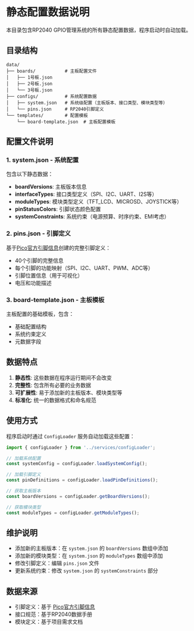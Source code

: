 # 静态配置数据说明

本目录包含RP2040 GPIO管理系统的所有静态配置数据，程序启动时自动加载。

## 目录结构

```
data/
├── boards/           # 主板配置文件
│   ├── 1号板.json
│   ├── 2号板.json
│   └── 3号板.json
├── configs/          # 系统配置数据
│   ├── system.json   # 系统级配置（主板版本、接口类型、模块类型等）
│   └── pins.json     # RP2040引脚定义
└── templates/        # 配置模板
    └── board-template.json  # 主板配置模板
```

## 配置文件说明

### 1. system.json - 系统配置
包含以下静态数据：
- **boardVersions**: 主板版本信息
- **interfaceTypes**: 接口类型定义（SPI、I2C、UART、I2S等）
- **moduleTypes**: 模块类型定义（TFT_LCD、MICROSD、JOYSTICK等）
- **pinStatusColors**: 引脚状态颜色配置
- **systemConstraints**: 系统约束（电源预算、时序约束、EMI考虑）

### 2. pins.json - 引脚定义
基于[Pico官方引脚信息](https://pico.nxez.com/pinout/pico/)创建的完整引脚定义：
- 40个引脚的完整信息
- 每个引脚的功能映射（SPI、I2C、UART、PWM、ADC等）
- 引脚位置信息（用于可视化）
- 电压和功能描述

### 3. board-template.json - 主板模板
主板配置的基础模板，包含：
- 基础配置结构
- 系统约束定义
- 元数据字段

## 数据特点

1. **静态性**: 这些数据在程序运行期间不会改变
2. **完整性**: 包含所有必要的业务数据
3. **可扩展性**: 易于添加新的主板版本、模块类型等
4. **标准化**: 统一的数据格式和命名规范

## 使用方式

程序启动时通过 `ConfigLoader` 服务自动加载这些配置：

```typescript
import { configLoader } from '../services/configLoader';

// 加载系统配置
const systemConfig = configLoader.loadSystemConfig();

// 加载引脚定义
const pinDefinitions = configLoader.loadPinDefinitions();

// 获取主板版本
const boardVersions = configLoader.getBoardVersions();

// 获取模块类型
const moduleTypes = configLoader.getModuleTypes();
```

## 维护说明

- 添加新的主板版本：在 `system.json` 的 `boardVersions` 数组中添加
- 添加新的模块类型：在 `system.json` 的 `moduleTypes` 数组中添加
- 修改引脚定义：编辑 `pins.json` 文件
- 更新系统约束：修改 `system.json` 的 `systemConstraints` 部分

## 数据来源

- 引脚定义：基于 [Pico官方引脚信息](https://pico.nxez.com/pinout/pico/)
- 接口规范：基于RP2040数据手册
- 模块定义：基于项目需求文档 